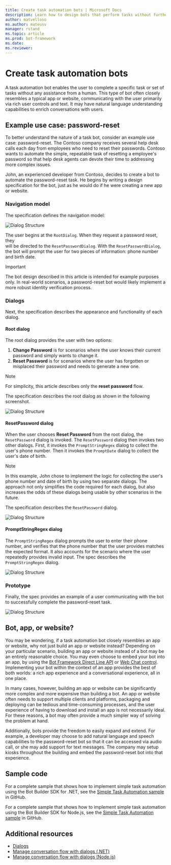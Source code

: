 ```yaml
---
title: Create task automation bots | Microsoft Docs
description: Learn how to design bots that perform tasks without further human intervention.
author: matvelloso
ms.author: mateusv
manager: rstand
ms.topic: article
ms.prod: bot-framework
ms.date: 
ms.reviewer: 
---
```


# Create task automation bots

A task automation bot enables the user to complete a specific task or set of tasks without any assistance from a human. 
This type of bot often closely resembles a typical app or website, communicating with the user primarily via rich user controls and text. 
It may have natural language understanding capabilities to enrich conversations with users. 

## Example use case: password-reset

To better understand the nature of a task bot, consider an example use case: password-reset. 
The Contoso company receives several help desk calls each day from employees who need to reset their passwords. 
Contoso wants to automate the simple, repeatable task of resetting a employee's password so that help desk agents 
can devote their time to addressing more complex issues. 

John, an experienced developer from Contoso, decides to create a bot to automate the password-reset task. 
He begins by writing a design specification for the bot, just as he would do if he were creating a new app or website. 

### Navigation model

The specification defines the navigation model:

![Dialog Structure](~/media/bot-design-pattern-task-automation/simple-task1.png)

The user begins at the `RootDialog`. When they request a password reset, they  
will be directed to the `ResetPasswordDialog`. 
With the `ResetPasswordDialog`, the bot will prompt the user for two pieces of information: phone number and birth date. 

> [!IMPORTANT]
> The bot design described in this article is intended for example purposes only. 
> In real-world scenarios, a password-reset bot would likely implement a more robust identity verification process.

### Dialogs

Next, the specification describes the appearance and functionality of each dialog. 

#### Root dialog

The root dialog provides the user with two options: 

1. **Change Password** is for scenarios where the user knows their current password and simply wants to change it.
2. **Reset Password** is for scenarios where the user has forgotten or misplaced their password and needs to generate a new one.

> [!NOTE]
> For simplicity, this article describes only the **reset password** flow.

The specification describes the root dialog as shown in the following screenshot.

![Dialog Structure](~/media/bot-design-pattern-task-automation/simple-task2.png)

#### ResetPassword dialog

When the user chooses **Reset Password** from the root dialog, the `ResetPassword` dialog is invoked. 
The `ResetPassword` dialog then invokes two other dialogs. 
First, it invokes the `PromptStringRegex` dialog to collect the user's phone number. 
Then it invokes the `PromptDate` dialog to collect the user's date of birth. 

> [!NOTE]
> In this example, John chose to implement the logic for collecting the user's phone number 
> and date of birth by using two separate dialogs. 
> The approach not only simplifies the code required for each dialog, but also increases the odds of these 
> dialogs being usable by other scenarios in the future. 

The specification describes the `ResetPassword` dialog.

![Dialog Structure](~/media/bot-design-pattern-task-automation/simple-task3.png)

#### PromptStringRegex dialog

The `PromptStringRegex` dialog prompts the user to enter their phone number, and verifies that the phone number 
that the user provides matches the expected format. 
It also accounts for the scenario where the user repeatedly provides invalid input. 
The spec describes the `PromptStringRegex` dialog.

![Dialog Structure](~/media/bot-design-pattern-task-automation/simple-task4.png)

### Prototype

Finally, the spec provides an example of a user communicating with the bot to successfully complete the password-reset task.

![Dialog Structure](~/media/bot-design-pattern-task-automation/simple-task5.png)

## Bot, app, or website?

You may be wondering, if a task automation bot closely resembles an app or website, why not just build an app or website instead? 
Depending on your particular scenario, building an app or website instead of a bot may be an entirely reasonable choice. 
You may even choose to embed your bot into an app, by using the [Bot Framework Direct Line API][directLineAPI] 
or <a href="https://github.com/Microsoft/BotFramework-WebChat" target="_blank">Web Chat control</a>. 
Implementing your bot within the context of an app provides the best of both worlds: a rich app experience and a conversational experience, all in one place. 

In many cases, however, building an app or website can be significantly more complex and more expensive than building a bot. 
An app or website often needs to support multiple clients and platforms, packaging and deploying 
can be tedious and time-consuming processes, and the user experience of having to download and install an app is not necessarily ideal. 
For these reasons, a bot may often provide a much simpler way of solving the problem at hand. 

Additionally, bots provide the freedom to easily expand and extend. 
For example, a developer may choose to add natural language and speech capabilities to the password-reset bot so that it can be accessed via audio call, 
or she may add support for text messages. 
The company may setup kiosks throughout the building and embed the password-reset bot into that experience.

## Sample code

For a complete sample that shows how to implement simple task automation using the Bot Builder SDK for .NET, see the <a href="https://github.com/Microsoft/BotBuilder-Samples/tree/master/CSharp/capability-SimpleTaskAutomation" target="_blank">Simple Task Automation sample</a> in GitHub.

For a complete sample that shows how to implement simple task automation using the Bot Builder SDK for Node.js, see the <a href="https://github.com/Microsoft/BotBuilder-Samples/tree/master/Node/capability-SimpleTaskAutomation" target="_blank">Simple Task Automation sample</a> in GitHub.

## Additional resources

- [Dialogs](~/dotnet/bot-builder-dotnet-dialogs.md)
- [Manage conversation flow with dialogs (.NET)](~/dotnet/bot-builder-dotnet-manage-conversation-flow.md)
- [Manage conversation flow with dialogs (Node.js)](~/nodejs/bot-builder-nodejs-manage-conversation-flow.md)

[directLineAPI]: https://docs.botframework.com/en-us/restapi/directline3/#navtitle